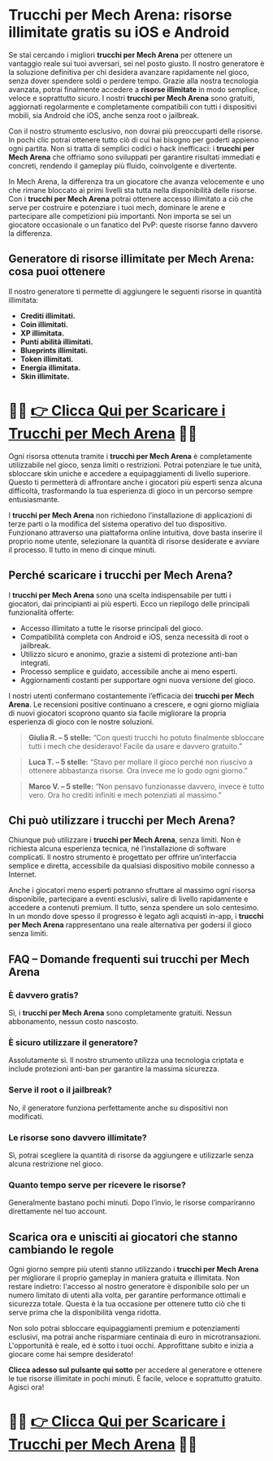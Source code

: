 <h1>Trucchi per Mech Arena: risorse illimitate gratis su iOS e Android</h1>

<p>Se stai cercando i migliori <strong>trucchi per Mech Arena</strong> per ottenere un vantaggio reale sui tuoi avversari, sei nel posto giusto. Il nostro generatore è la soluzione definitiva per chi desidera avanzare rapidamente nel gioco, senza dover spendere soldi o perdere tempo. Grazie alla nostra tecnologia avanzata, potrai finalmente accedere a <strong>risorse illimitate</strong> in modo semplice, veloce e soprattutto sicuro. I nostri <strong>trucchi per Mech Arena</strong> sono gratuiti, aggiornati regolarmente e completamente compatibili con tutti i dispositivi mobili, sia Android che iOS, anche senza root o jailbreak.</p>

<p>Con il nostro strumento esclusivo, non dovrai più preoccuparti delle risorse. In pochi clic potrai ottenere tutto ciò di cui hai bisogno per goderti appieno ogni partita. Non si tratta di semplici codici o hack inefficaci: i <strong>trucchi per Mech Arena</strong> che offriamo sono sviluppati per garantire risultati immediati e concreti, rendendo il gameplay più fluido, coinvolgente e divertente.</p>

<p>In Mech Arena, la differenza tra un giocatore che avanza velocemente e uno che rimane bloccato ai primi livelli sta tutta nella disponibilità delle risorse. Con i <strong>trucchi per Mech Arena</strong> potrai ottenere accesso illimitato a ciò che serve per costruire e potenziare i tuoi mech, dominare le arene e partecipare alle competizioni più importanti. Non importa se sei un giocatore occasionale o un fanatico del PvP: queste risorse fanno davvero la differenza.</p>

<h2>Generatore di risorse illimitate per Mech Arena: cosa puoi ottenere</h2>

<p>Il nostro generatore ti permette di aggiungere le seguenti risorse in quantità illimitata:</p>

<ul>
  <li><strong>Crediti illimitati.</strong></li>
  <li><strong>Coin illimitati.</strong></li>
  <li><strong>XP illimitata.</strong></li>
  <li><strong>Punti abilità illimitati.</strong></li>
  <li><strong>Blueprints illimitati.</strong></li>
  <li><strong>Token illimitati.</strong></li>
  <li><strong>Energia illimitata.</strong></li>
  <li><strong>Skin illimitate.</strong></li>
</ul>

# 🔴🔴 **[👉 Clicca Qui per Scaricare i Trucchi per Mech Arena](https://rebrand.ly/PixelPioneer)** 🔴🔴

<p>Ogni risorsa ottenuta tramite i <strong>trucchi per Mech Arena</strong> è completamente utilizzabile nel gioco, senza limiti o restrizioni. Potrai potenziare le tue unità, sbloccare skin uniche e accedere a equipaggiamenti di livello superiore. Questo ti permetterà di affrontare anche i giocatori più esperti senza alcuna difficoltà, trasformando la tua esperienza di gioco in un percorso sempre entusiasmante.</p>

<p>I <strong>trucchi per Mech Arena</strong> non richiedono l’installazione di applicazioni di terze parti o la modifica del sistema operativo del tuo dispositivo. Funzionano attraverso una piattaforma online intuitiva, dove basta inserire il proprio nome utente, selezionare la quantità di risorse desiderate e avviare il processo. Il tutto in meno di cinque minuti.</p>

<h2>Perché scaricare i trucchi per Mech Arena?</h2>

<p>I <strong>trucchi per Mech Arena</strong> sono una scelta indispensabile per tutti i giocatori, dai principianti ai più esperti. Ecco un riepilogo delle principali funzionalità offerte:</p>

<ul>
  <li>Accesso illimitato a tutte le risorse principali del gioco.</li>
  <li>Compatibilità completa con Android e iOS, senza necessità di root o jailbreak.</li>
  <li>Utilizzo sicuro e anonimo, grazie a sistemi di protezione anti-ban integrati.</li>
  <li>Processo semplice e guidato, accessibile anche ai meno esperti.</li>
  <li>Aggiornamenti costanti per supportare ogni nuova versione del gioco.</li>
</ul>

<p>I nostri utenti confermano costantemente l’efficacia dei <strong>trucchi per Mech Arena</strong>. Le recensioni positive continuano a crescere, e ogni giorno migliaia di nuovi giocatori scoprono quanto sia facile migliorare la propria esperienza di gioco con le nostre soluzioni.</p>

<blockquote>
  <p><strong>Giulia R. – 5 stelle:</strong> “Con questi trucchi ho potuto finalmente sbloccare tutti i mech che desideravo! Facile da usare e davvero gratuito.”</p>
</blockquote>

<blockquote>
  <p><strong>Luca T. – 5 stelle:</strong> “Stavo per mollare il gioco perché non riuscivo a ottenere abbastanza risorse. Ora invece me lo godo ogni giorno.”</p>
</blockquote>

<blockquote>
  <p><strong>Marco V. – 5 stelle:</strong> “Non pensavo funzionasse davvero, invece è tutto vero. Ora ho crediti infiniti e mech potenziati al massimo.”</p>
</blockquote>

<h2>Chi può utilizzare i trucchi per Mech Arena?</h2>

<p>Chiunque può utilizzare i <strong>trucchi per Mech Arena</strong>, senza limiti. Non è richiesta alcuna esperienza tecnica, né l’installazione di software complicati. Il nostro strumento è progettato per offrire un’interfaccia semplice e diretta, accessibile da qualsiasi dispositivo mobile connesso a Internet.</p>

<p>Anche i giocatori meno esperti potranno sfruttare al massimo ogni risorsa disponibile, partecipare a eventi esclusivi, salire di livello rapidamente e accedere a contenuti premium. Il tutto, senza spendere un solo centesimo. In un mondo dove spesso il progresso è legato agli acquisti in-app, i <strong>trucchi per Mech Arena</strong> rappresentano una reale alternativa per godersi il gioco senza limiti.</p>

<h2>FAQ – Domande frequenti sui trucchi per Mech Arena</h2>

<h3>È davvero gratis?</h3>
<p>Sì, i <strong>trucchi per Mech Arena</strong> sono completamente gratuiti. Nessun abbonamento, nessun costo nascosto.</p>

<h3>È sicuro utilizzare il generatore?</h3>
<p>Assolutamente sì. Il nostro strumento utilizza una tecnologia criptata e include protezioni anti-ban per garantire la massima sicurezza.</p>

<h3>Serve il root o il jailbreak?</h3>
<p>No, il generatore funziona perfettamente anche su dispositivi non modificati.</p>

<h3>Le risorse sono davvero illimitate?</h3>
<p>Sì, potrai scegliere la quantità di risorse da aggiungere e utilizzarle senza alcuna restrizione nel gioco.</p>

<h3>Quanto tempo serve per ricevere le risorse?</h3>
<p>Generalmente bastano pochi minuti. Dopo l’invio, le risorse compariranno direttamente nel tuo account.</p>

<h2>Scarica ora e unisciti ai giocatori che stanno cambiando le regole</h2>

<p>Ogni giorno sempre più utenti stanno utilizzando i <strong>trucchi per Mech Arena</strong> per migliorare il proprio gameplay in maniera gratuita e illimitata. Non restare indietro: l'accesso al nostro generatore è disponibile solo per un numero limitato di utenti alla volta, per garantire performance ottimali e sicurezza totale. Questa è la tua occasione per ottenere tutto ciò che ti serve prima che la disponibilità venga ridotta.</p>

<p>Non solo potrai sbloccare equipaggiamenti premium e potenziamenti esclusivi, ma potrai anche risparmiare centinaia di euro in microtransazioni. L'opportunità è reale, ed è sotto i tuoi occhi. Approfittane subito e inizia a giocare come hai sempre desiderato!</p>

<p><strong>Clicca adesso sul pulsante qui sotto</strong> per accedere al generatore e ottenere le tue risorse illimitate in pochi minuti. È facile, veloce e soprattutto gratuito. Agisci ora!</p>

# 🔴🔴 **[👉 Clicca Qui per Scaricare i Trucchi per Mech Arena](https://rebrand.ly/PixelPioneer)** 🔴🔴
